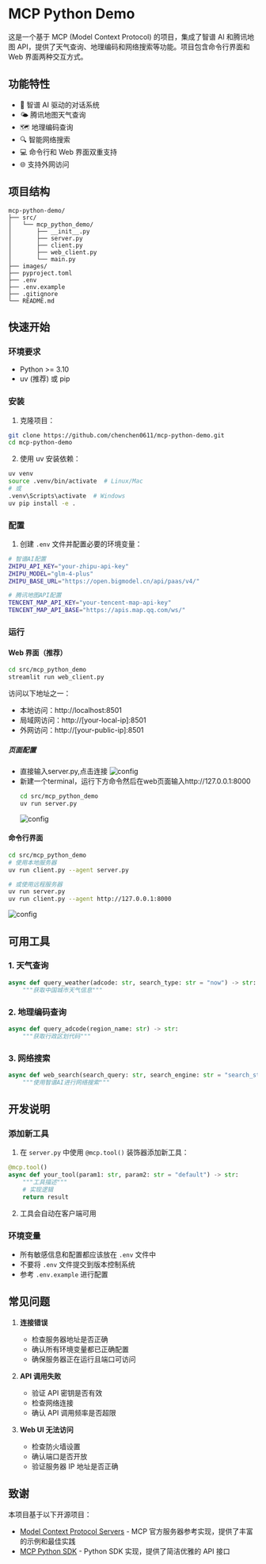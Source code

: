 # MCP Python Demo

这是一个基于 MCP (Model Context Protocol) 的项目，集成了智谱 AI 和腾讯地图 API，提供了天气查询、地理编码和网络搜索等功能。项目包含命令行界面和 Web 界面两种交互方式。

## 功能特性

- 🤖 智谱 AI 驱动的对话系统
- 🌤️ 腾讯地图天气查询
- 🗺️ 地理编码查询
- 🔍 智能网络搜索
- 💻 命令行和 Web 界面双重支持
- 🌐 支持外网访问

## 项目结构

```
mcp-python-demo/
├── src/
│   └── mcp_python_demo/
│       ├── __init__.py
│       ├── server.py
│       ├── client.py
│       ├── web_client.py
│       └── main.py
├── images/
├── pyproject.toml
├── .env
├── .env.example
├── .gitignore
└── README.md
```

## 快速开始

### 环境要求

- Python >= 3.10
- uv (推荐) 或 pip

### 安装

1. 克隆项目：
```bash
git clone https://github.com/chenchen0611/mcp-python-demo.git
cd mcp-python-demo
```

2. 使用 uv 安装依赖：
```bash
uv venv
source .venv/bin/activate  # Linux/Mac
# 或
.venv\Scripts\activate  # Windows
uv pip install -e .
```

### 配置

1. 创建 `.env` 文件并配置必要的环境变量：
```bash
# 智谱AI配置
ZHIPU_API_KEY="your-zhipu-api-key"
ZHIPU_MODEL="glm-4-plus"
ZHIPU_BASE_URL="https://open.bigmodel.cn/api/paas/v4/"

# 腾讯地图API配置
TENCENT_MAP_API_KEY="your-tencent-map-api-key"
TENCENT_MAP_API_BASE="https://apis.map.qq.com/ws/"
```

### 运行

#### Web 界面（推荐）

```bash
cd src/mcp_python_demo
streamlit run web_client.py
```

访问以下地址之一：
- 本地访问：http://localhost:8501
- 局域网访问：http://[your-local-ip]:8501
- 外网访问：http://[your-public-ip]:8501

##### 页面配置

 - 直接输入server.py,点击连接
 ![config](images/stdio.png)
 - 新建一个terminal，运行下方命令然后在web页面输入http://127.0.0.1:8000
    ```bash
    cd src/mcp_python_demo
    uv run server.py
    ```
    ![config](images/sse.png)

#### 命令行界面

```bash
cd src/mcp_python_demo
# 使用本地服务器
uv run client.py --agent server.py

# 或使用远程服务器
uv run server.py
uv run client.py --agent http://127.0.0.1:8000
```
![config](images/terminal.png)

## 可用工具

### 1. 天气查询
```python
async def query_weather(adcode: str, search_type: str = "now") -> str:
    """获取中国城市天气信息"""
```

### 2. 地理编码查询
```python
async def query_adcode(region_name: str) -> str:
    """获取行政区划代码"""
```

### 3. 网络搜索
```python
async def web_search(search_query: str, search_engine: str = "search_std") -> str:
    """使用智谱AI进行网络搜索"""
```

## 开发说明

### 添加新工具

1. 在 `server.py` 中使用 `@mcp.tool()` 装饰器添加新工具：
```python
@mcp.tool()
async def your_tool(param1: str, param2: str = "default") -> str:
    """工具描述"""
    # 实现逻辑
    return result
```

2. 工具会自动在客户端可用

### 环境变量

- 所有敏感信息和配置都应该放在 `.env` 文件中
- 不要将 `.env` 文件提交到版本控制系统
- 参考 `.env.example` 进行配置

## 常见问题

1. **连接错误**
   - 检查服务器地址是否正确
   - 确认所有环境变量都已正确配置
   - 确保服务器正在运行且端口可访问

2. **API 调用失败**
   - 验证 API 密钥是否有效
   - 检查网络连接
   - 确认 API 调用频率是否超限

3. **Web UI 无法访问**
   - 检查防火墙设置
   - 确认端口是否开放
   - 验证服务器 IP 地址是否正确

## 致谢

本项目基于以下开源项目：

- [Model Context Protocol Servers](https://github.com/modelcontextprotocol/servers) - MCP 官方服务器参考实现，提供了丰富的示例和最佳实践
- [MCP Python SDK](https://github.com/modelcontextprotocol/python-sdk) - Python SDK 实现，提供了简洁优雅的 API 接口


